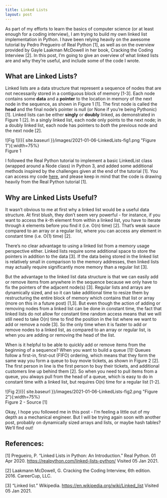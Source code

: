 ```yaml
---
title: Linked Lists
layout: post
---
```


As part of my efforts to learn the basics of computer science (or at least enough for a coding interview), I am trying to build my own linked list implementation in Python. I have been relying heavily on the awesome tutorial by Pedro Pregueiro of Real Python [1], as well as on the overview provided by Gayle Laakman McDowell in her book, Cracking the Coding Interview [2]. In this post, I’m going to give an overview of what linked lists are and why they’re useful, and include some of the code I wrote. 

## What are Linked Lists?

Linked lists are a data structure that represent a sequence of nodes that are not necessarily stored in a contiguous block of memory [1-3]. Each node contains some **data** and a **pointer** to the location in memory of the next node in the sequence, as shown in Figure 1 [1]. The first node is called the **head** and the final node’s pointer is null (or None if you’re being Pythonic) [1]. Linked lists can be either **singly** or **doubly** linked, as demonstrated in Figure 1 [2]. In a singly linked list, each node only points to the next node; in a doubly linked list, each node has pointers to _both_ the previous node and the next node [2]. 

![Fig 1]({{ site.baseurl }}/images/2021-01-06-LinkedLists-fig1.png "Figure 1"){:width=75%}      
Figure 1    

I followed the Real Python tutorial to implement a basic LinkedList class (wrapped around a Node class) in Python 3, and added some additional methods inspired by the challenges given at the end of the tutorial [1]. You can access my code [here](https://github.com/sassafras13/coding-interview/tree/main/linked-lists), and please keep in mind that the code is drawing heavily from the Real Python tutorial [1]. 

## Why are Linked Lists Useful?

It wasn’t obvious to me at first why a linked list would be a useful data structure. At first blush, they don’t seem very powerful - for instance, if you want to access the _k_-th element from within a linked list, you have to iterate through _k_ elements before you find it (i.e. O(n) time) [2]. That’s weak sauce compared to an array or a regular list, where you can access any element in constant time (i.e. O(1) time) [2]. 

There’s no clear advantage to using a linked list from a memory usage perspective either. Linked lists require some additional space to store the pointers in addition to the data [3]. If the data being stored in the linked list is relatively small in comparison to the memory addresses, then linked lists may actually require significantly more memory than a regular list [3]. 

But the advantage to the linked list data structure is that we can easily add or remove items from anywhere in the sequence because we only have to fix the pointers of the adjacent node(s) [3]. Regular lists and arrays are dynamically sized, and so it can take additional time to resize them by restructuring the entire block of memory which contains that list or array (more on this in a future post) [1,3]. But even though the action of adding or removing nodes from a linked list can be done in constant time, the fact that linked lists do not allow for constant time random access means that we will still need to take O(n) time to find the position in the list where we want to add or remove a node [3]. So the only time when it is faster to add or remove nodes to a linked list, as compared to an array or regular list, is when you are adding or removing the head of the list.

When is it helpful to be able to quickly add or remove items from the beginning of a sequence?  When you want to build a queue [1]! Queues follow a first-in, first-out (FIFO) ordering, which means that they form the same way you form a queue to buy movie tickets, as shown in Figure 2 [2]. The first person in line is the first person to buy their tickets, and additional customers line up behind them [2]. So when you need to pull items from a queue, you always pull from the head of a queue, which is easy to do in constant time with a linked list, but requires O(n) time for a regular list [1-2]. 

![Fig 2]({{ site.baseurl }}/images/2021-01-06-LinkedLists-fig2.png "Figure 2"){:width=75%}      
Figure 2 - Source [1]

Okay, I hope you followed me in this post - I’m feeling a little out of my depth as a mechanical engineer. But I will be trying again soon with another post, probably on dynamically sized arrays and lists, or maybe hash tables? We’ll find out!

## References:

[1] Pregueiro, P. “Linked Lists in Python: An Introduction.” Real Python. 01 Apr 2020. <https://realpython.com/linked-lists-python/> Visited 05 Jan 2021. 

[2] Laakmann McDowell, G. Cracking the Coding Interview, 6th edition. 2016. CareerCup, LLC. 

[3] “Linked list.” Wikipedia. <https://en.wikipedia.org/wiki/Linked_list> Visited 05 Jan 2021. 
